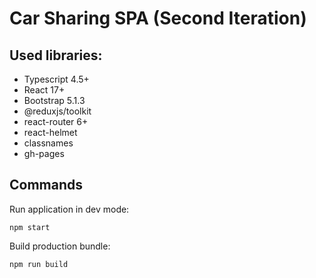 # Car Sharing SPA (Second Iteration)

## Used libraries:

- Typescript 4.5+
- React 17+
- Bootstrap 5.1.3
- @reduxjs/toolkit
- react-router 6+
- react-helmet
- classnames
- gh-pages

## Commands

Run application in dev mode:

```shell
npm start
```

Build production bundle:

```shell
npm run build
```
